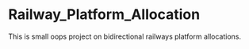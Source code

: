 # Railway_Platform_Allocation
This is small oops project on bidirectional railways platform allocations.
